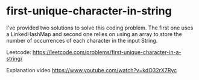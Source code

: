 # first-unique-character-in-string
I've provided two solutions to solve this coding problem. The first one uses a LinkedHashMap and second one relies on using an array to store the number of occurrences of each character in the input String.


Leetcode: https://leetcode.com/problems/first-unique-character-in-a-string/

Explanation video
https://www.youtube.com/watch?v=kdO32rX7Ryc
